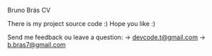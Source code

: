 Bruno Brás CV

There is my project source code :)
Hope you like :)

Send me feedback ou leave a question:
-> devcode.t@gmail.com
-> b.bras7@gmail.com



